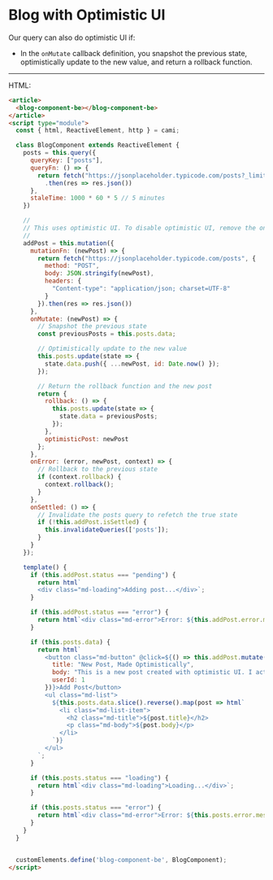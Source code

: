 # Blog with Optimistic UI

Our query can also do optimistic UI if:

- In the `onMutate` callback definition, you snapshot the previous state, optimistically update to the new value, and return a rollback function.

<hr>

<article>
  <blog-component-be></blog-component-be>
</article>
<script type="module">
  const { html, ReactiveElement, http } = cami;

  class BlogComponent extends ReactiveElement {
    posts = this.query({
      queryKey: ["posts"],
      queryFn: () => {
        return fetch("https://jsonplaceholder.typicode.com/posts?_limit=5")
          .then(res => res.json())
      },
      staleTime: 1000 * 60 * 5 // 5 minutes
    })

    //
    // This uses optimistic UI. To disable optimistic UI, remove the onMutate and onError handlers.
    //
    addPost = this.mutation({
      mutationFn: (newPost) => {
        return fetch("https://jsonplaceholder.typicode.com/posts", {
          method: "POST",
          body: JSON.stringify(newPost),
          headers: {
            "Content-type": "application/json; charset=UTF-8"
          }
        }).then(res => res.json())
      },
      onMutate: (newPost) => {
        // Snapshot the previous state
        const previousPosts = this.posts.data;

        // Optimistically update to the new value
        this.posts.update(state => {
          state.data.push({ ...newPost, id: Date.now() });
        });

        // Return the rollback function and the new post
        return {
          rollback: () => {
            this.posts.update(state => {
              state.data = previousPosts;
            });
          },
          optimisticPost: newPost
        };
      },
      onError: (error, newPost, context) => {
        // Rollback to the previous state
        if (context.rollback) {
          context.rollback();
        }
      },
      onSettled: () => {
        // Invalidate the posts query to refetch the true state
        if (!this.addPost.isSettled) {
          this.invalidateQueries(['posts']);
        }
      }
    });

    template() {
      if (this.addPost.status === "pending") {
        return html`
        <div class="md-loading">Adding post...</div>`;
      }

      if (this.addPost.status === "error") {
        return html`<div class="md-error">Error: ${this.addPost.error.message}</div>`;
      }

      if (this.posts.data) {
        return html`
          <h3>Blog Posts</h3>
          <button class="md-button" @click=${() => this.addPost.mutate({
            title: "New Post, Made Optimistically",
            body: "This is a new post created with optimistic UI. I actually won't persist to the server though. So upon refresh, I will rollback (either through window change, refresh, or after stale time of 5 minutes)",
            userId: 1
          })}>Add Post</button>
          <ul class="md-list">
            ${this.posts.data.slice().reverse().map(post => html`
              <li class="md-list-item">
                <h2 class="md-title">${post.title}</h2>
                <p class="md-body">${post.body}</p>
              </li>
            `)}
          </ul>
        `;
      }

      if (this.posts.status === "loading") {
        return html`<div class="md-loading">Loading...</div>`;
      }

      if (this.posts.status === "error") {
        return html`<div class="md-error">Error: ${this.posts.error.message}</div>`;
      }
    }
  }


  customElements.define('blog-component-be', BlogComponent);
</script>

HTML:

```html
<article>
  <blog-component-be></blog-component-be>
</article>
<script type="module">
  const { html, ReactiveElement, http } = cami;

  class BlogComponent extends ReactiveElement {
    posts = this.query({
      queryKey: ["posts"],
      queryFn: () => {
        return fetch("https://jsonplaceholder.typicode.com/posts?_limit=5")
          .then(res => res.json())
      },
      staleTime: 1000 * 60 * 5 // 5 minutes
    })

    //
    // This uses optimistic UI. To disable optimistic UI, remove the onMutate and onError handlers.
    //
    addPost = this.mutation({
      mutationFn: (newPost) => {
        return fetch("https://jsonplaceholder.typicode.com/posts", {
          method: "POST",
          body: JSON.stringify(newPost),
          headers: {
            "Content-type": "application/json; charset=UTF-8"
          }
        }).then(res => res.json())
      },
      onMutate: (newPost) => {
        // Snapshot the previous state
        const previousPosts = this.posts.data;

        // Optimistically update to the new value
        this.posts.update(state => {
          state.data.push({ ...newPost, id: Date.now() });
        });

        // Return the rollback function and the new post
        return {
          rollback: () => {
            this.posts.update(state => {
              state.data = previousPosts;
            });
          },
          optimisticPost: newPost
        };
      },
      onError: (error, newPost, context) => {
        // Rollback to the previous state
        if (context.rollback) {
          context.rollback();
        }
      },
      onSettled: () => {
        // Invalidate the posts query to refetch the true state
        if (!this.addPost.isSettled) {
          this.invalidateQueries(['posts']);
        }
      }
    });

    template() {
      if (this.addPost.status === "pending") {
        return html`
        <div class="md-loading">Adding post...</div>`;
      }

      if (this.addPost.status === "error") {
        return html`<div class="md-error">Error: ${this.addPost.error.message}</div>`;
      }

      if (this.posts.data) {
        return html`
          <button class="md-button" @click=${() => this.addPost.mutate({
            title: "New Post, Made Optimistically",
            body: "This is a new post created with optimistic UI. I actually won't persist to the server though. So upon refresh, I will rollback (either through window change, refresh, or after stale time of 5 minutes)",
            userId: 1
          })}>Add Post</button>
          <ul class="md-list">
            ${this.posts.data.slice().reverse().map(post => html`
              <li class="md-list-item">
                <h2 class="md-title">${post.title}</h2>
                <p class="md-body">${post.body}</p>
              </li>
            `)}
          </ul>
        `;
      }

      if (this.posts.status === "loading") {
        return html`<div class="md-loading">Loading...</div>`;
      }

      if (this.posts.status === "error") {
        return html`<div class="md-error">Error: ${this.posts.error.message}</div>`;
      }
    }
  }


  customElements.define('blog-component-be', BlogComponent);
</script>

```
